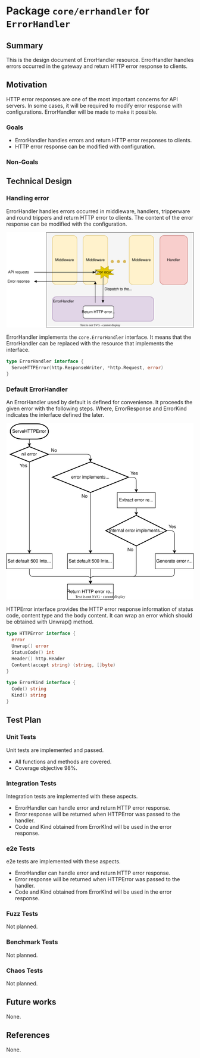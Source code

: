 # Package `core/errhandler` for `ErrorHandler`

## Summary

This is the design document of ErrorHandler resource.
ErrorHandler handles errors occurred in the gateway and return HTTP error response to clients.

## Motivation

HTTP error responses are one of the most important concerns for API servers.
In some cases, it will be required to modify error response with configurations.
ErrorHandler will be made to make it possible.

### Goals

- ErrorHandler handles errors and return HTTP error responses to clients.
- HTTP error response can be modified with configuration.

### Non-Goals

## Technical Design

### Handling error

ErrorHandler handles errors occurred in middleware, handlers, tripperware and round trippers and return HTTP error to clients.
The content of the error response can be modified with the configuration.

![error-handler.svg](./img/error-handler.svg)

ErrorHandler implements the `core.ErrorHandler` interface.
It means that the ErrorHandler can be replaced with the resource that implements the interface.

```go
type ErrorHandler interface {
  ServeHTTPError(http.ResponseWriter, *http.Request, error)
}
```

### Default ErrorHandler

An ErrorHandler used by default is defined for convenience.
It proceeds the given error with the following steps.
Where, ErrorResponse and ErrorKind indicates the interface defined the later.

![default-error-handler.svg](./img/default-error-handler.svg)

HTTPError interface provides the HTTP error response information of status code, content type and the body content.
It can wrap an error which should be obtained with Unwrap() method.

```go
type HTTPError interface {
  error
  Unwrap() error
  StatusCode() int
  Header() http.Header
  Content(accept string) (string, []byte)
}
```

```go
type ErrorKind interface {
  Code() string
  Kind() string
}
```

## Test Plan

### Unit Tests

Unit tests are implemented and passed.

- All functions and methods are covered.
- Coverage objective 98%.

### Integration Tests

Integration tests are implemented with these aspects.

- ErrorHandler can handle error and return HTTP error response.
- Error response will be returned when HTTPError was passed to the handler.
- Code and Kind obtained from ErrorKInd will be used in the error response.

### e2e Tests

e2e tests are implemented with these aspects.

- ErrorHandler can handle error and return HTTP error response.
- Error response will be returned when HTTPError was passed to the handler.
- Code and Kind obtained from ErrorKInd will be used in the error response.

### Fuzz Tests

Not planned.

### Benchmark Tests

Not planned.

### Chaos Tests

Not planned.

## Future works

None.

## References

None.
